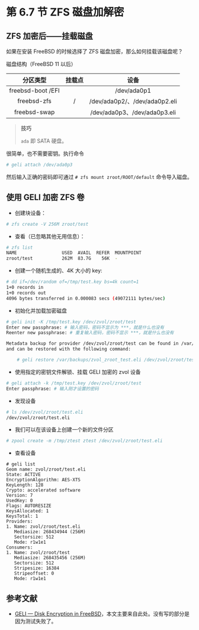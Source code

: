 # 第 6.7 节 ZFS 磁盘加解密

## ZFS 加密后——挂载磁盘

如果在安装 FreeBSD 的时候选择了 ZFS 磁盘加密，那么如何挂载该磁盘呢？

磁盘结构（FreeBSD 11 以后）

|     分区类型      | 挂载点 |             设备              |
| :---------------: | :----: | :---------------------------: |
| freebsd-boot /EFI |        |          /dev/ada0p1          |
|    freebsd-zfs    |   /    | /dev/ada0p2/、/dev/ada0p2.eli |
|   freebsd-swap    |        | /dev/ada0p3、/dev/ada0p3.eli  |

>**技巧**
>
>`ada` 即 SATA 硬盘。

很简单，也不需要密钥。执行命令 

```sh
# geli attach /dev/ada0p3
```

然后输入正确的密码即可通过 `# zfs mount zroot/ROOT/default` 命令导入磁盘。

## 使用 GELI 加密 ZFS 卷

- 创建块设备：

```sh
# zfs create -V 256M zroot/test
```

- 查看（已忽略其他无用信息）：

```sh
# zfs list
NAME                 USED  AVAIL  REFER  MOUNTPOINT
zroot/test           262M  83.7G    56K  -
```

- 创建一个随机生成的、4K 大小的 key:

```sh
# dd if=/dev/random of=/tmp/test.key bs=4k count=1
1+0 records in
1+0 records out
4096 bytes transferred in 0.000083 secs (49072111 bytes/sec)
```

- 初始化并加载加密磁盘

```sh
# geli init -K /tmp/test.key /dev/zvol/zroot/test
Enter new passphrase: # 输入密码，密码不显示为 ***，就是什么也没有
Reenter new passphrase: # 重复输入密码，密码不显示 ***，就是什么也没有

Metadata backup for provider /dev/zvol/zroot/test can be found in /var/backups/zvol_zroot_test.eli
and can be restored with the following command:

	# geli restore /var/backups/zvol_zroot_test.eli /dev/zvol/zroot/test
```

- 使用指定的密钥文件解锁、挂载 GELI 加密的 zvol 设备

```sh
# geli attach -k /tmp/test.key /dev/zvol/zroot/test
Enter passphrase: # 输入刚才设置的密码
```

- 发现设备

```sh
# ls /dev/zvol/zroot/test.eli
/dev/zvol/zroot/test.eli
```

- 我们可以在该设备上创建一个新的文件分区

```sh
# zpool create -m /tmp/ztest ztest /dev/zvol/zroot/test.eli
```

- 查看设备
```
# geli list
Geom name: zvol/zroot/test.eli
State: ACTIVE
EncryptionAlgorithm: AES-XTS
KeyLength: 128
Crypto: accelerated software
Version: 7
UsedKey: 0
Flags: AUTORESIZE
KeysAllocated: 1
KeysTotal: 1
Providers:
1. Name: zvol/zroot/test.eli
   Mediasize: 268434944 (256M)
   Sectorsize: 512
   Mode: r1w1e1
Consumers:
1. Name: zvol/zroot/test
   Mediasize: 268435456 (256M)
   Sectorsize: 512
   Stripesize: 16384
   Stripeoffset: 0
   Mode: r1w1e1
```


## 参考文献

- [GELI — Disk Encryption in FreeBSD](https://bsd-pl.org/assets/talks/2018-11-15_0_Micha%C5%82-Borysiak_GELI-Disk-encryption-in-FreeBSD.pdf)，本文主要来自此处。没有写的部分是因为测试失败了。
